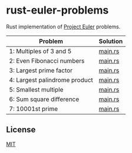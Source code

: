 # rust-euler-problems

Rust implementation of [Project Euler](https://projecteuler.net/) problems.

| Problem                       | Solution                            |
| ----------------------------- | ----------------------------------- |
| 1: Multiples of 3 and 5       | [main.rs](/problem-001/src/main.rs) |
| 2: Even Fibonacci numbers     | [main.rs](/problem-002/src/main.rs) |
| 3: Largest prime factor       | [main.rs](/problem-003/src/main.rs) |
| 4: Largest palindrome product | [main.rs](/problem-004/src/main.rs) |
| 5: Smallest multiple          | [main.rs](/problem-005/src/main.rs) |
| 6: Sum square difference      | [main.rs](/problem-006/src/main.rs) |
| 7: 10001st prime              | [main.rs](/problem-007/src/main.rs) |

## License

[MIT](https://github.com/kenkyu392/rust-euler-problems/blob/master/LICENSE)
